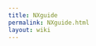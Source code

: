 ```yaml
---
title: NXguide
permalink: NXguide.html
layout: wiki
---
```


<nxformat file="NXguide.xml"></nxformat>
